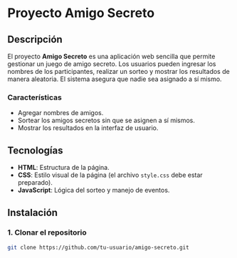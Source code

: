 # Proyecto Amigo Secreto

## Descripción

El proyecto **Amigo Secreto** es una aplicación web sencilla que permite gestionar un juego de amigo secreto. Los usuarios pueden ingresar los nombres de los participantes, realizar un sorteo y mostrar los resultados de manera aleatoria. El sistema asegura que nadie sea asignado a sí mismo.

### Características

- Agregar nombres de amigos.
- Sortear los amigos secretos sin que se asignen a sí mismos.
- Mostrar los resultados en la interfaz de usuario.

## Tecnologías

- **HTML**: Estructura de la página.
- **CSS**: Estilo visual de la página (el archivo `style.css` debe estar preparado).
- **JavaScript**: Lógica del sorteo y manejo de eventos.

## Instalación

### 1. Clonar el repositorio

```bash
git clone https://github.com/tu-usuario/amigo-secreto.git
